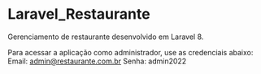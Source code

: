 # Laravel_Restaurante
Gerenciamento de restaurante desenvolvido em Laravel 8.

Para acessar a aplicação como administrador, use as credenciais abaixo:
Email: admin@restaurante.com.br
Senha: admin2022
